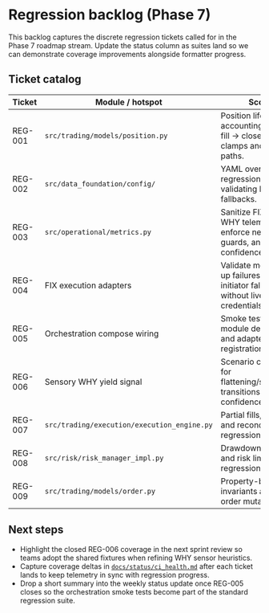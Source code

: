 # Regression backlog (Phase 7)

This backlog captures the discrete regression tickets called for in the Phase 7
roadmap stream. Update the status column as suites land so we can demonstrate
coverage improvements alongside formatter progress.

## Ticket catalog

| Ticket | Module / hotspot | Scope | Owner | Status | Validation |
| --- | --- | --- | --- | --- | --- |
| REG-001 | `src/trading/models/position.py` | Position lifecycle accounting (open → fill → close) with cap clamps and recovery paths. | Trading | Done | `tests/current/test_trading_position_accounting.py`, risk cap clamps. |
| REG-002 | `src/data_foundation/config/` | YAML override regression suite validating loader fallbacks. | Data Foundation | Done | `tests/current/test_data_foundation_config_loading.py`. |
| REG-003 | `src/operational/metrics.py` | Sanitize FIX and WHY telemetry, enforce negative guards, and bound confidence metrics. | Platform | Done | `tests/current/test_operational_metrics_sanitization.py`. |
| REG-004 | FIX execution adapters | Validate mock start-up failures and initiator fallbacks without live credentials. | Trading | Done | `tests/current/test_fix_manager_failures.py`. |
| REG-005 | Orchestration compose wiring | Smoke test optional module degradation and adapter registration. | Platform | Done | `tests/current/test_orchestration_execution_risk_integration.py` chains orchestration stubs through risk sizing and execution telemetry. |
| REG-006 | Sensory WHY yield signal | Scenario coverage for flattening/steepening transitions and confidence scaling. | Sensory | Done | `tests/sensory/test_why_yield.py::test_yield_slope_tracker_signal_regimes` exercises flattening/steepening/inversion fixtures. |
| REG-007 | `src/trading/execution/execution_engine.py` | Partial fills, retries, and reconciliation regression coverage. | Trading | Done | `tests/current/test_execution_engine.py`. |
| REG-008 | `src/risk/risk_manager_impl.py` | Drawdown throttling and risk limit updates regression coverage. | Trading | Done | `tests/current/test_risk_manager_impl.py`. |
| REG-009 | `src/trading/models/order.py` | Property-based invariants around order mutation flows. | Trading | Done | `tests/current/test_order_model_properties.py`. |

## Next steps

- Highlight the closed REG-006 coverage in the next sprint review so teams adopt
  the shared fixtures when refining WHY sensor heuristics.
- Capture coverage deltas in [`docs/status/ci_health.md`](ci_health.md) after
  each ticket lands to keep telemetry in sync with regression progress.
- Drop a short summary into the weekly status update once REG-005 closes so the
  orchestration smoke tests become part of the standard regression suite.

